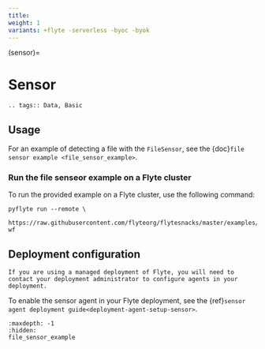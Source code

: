 ```yaml
---
title:
weight: 1
variants: +flyte -serverless -byoc -byok
---
```


(sensor)=

# Sensor

```{eval-rst}
.. tags:: Data, Basic
```

## Usage

For an example of detecting a file with the `FileSensor`, see the {doc}`file sensor example <file_sensor_example>`.

### Run the file senseor example on a Flyte cluster

To run the provided example on a Flyte cluster, use the following command:

```
pyflyte run --remote \
  https://raw.githubusercontent.com/flyteorg/flytesnacks/master/examples/sensor/sensor/file_sensor_example.py wf
```

## Deployment configuration

```{note}
If you are using a managed deployment of Flyte, you will need to contact your deployment administrator to configure agents in your deployment.
```

To enable the sensor agent in your Flyte deployment, see the {ref}`sensor agent deployment guide<deployment-agent-setup-sensor>`.

```{toctree}
:maxdepth: -1
:hidden:
file_sensor_example
```
